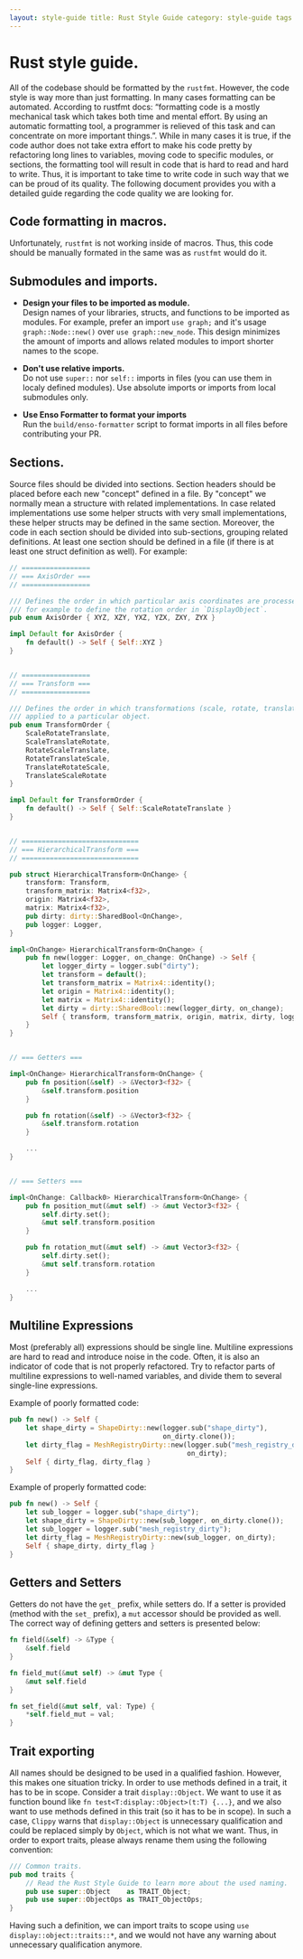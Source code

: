 ```yaml
---
layout: style-guide title: Rust Style Guide category: style-guide tags: [style-guide,contributing]
---
```


# Rust style guide.

All of the codebase should be formatted by the `rustfmt`. However, the code style is way more than just formatting. In many cases formatting can be automated. According to rustfmt docs: “formatting code is a mostly mechanical task which takes both time and mental effort. By using an automatic formatting tool, a programmer is relieved of this task and can concentrate on more important things.”. While in many cases it is true, if the code author does not take extra effort to make his code pretty by refactoring long lines to variables, moving code to specific modules, or sections, the formatting tool will result in code that is hard to read and hard to write. Thus, it is important to take time to write code in such way that we can be proud of its quality. The following document provides you with a detailed guide regarding the code quality we are looking for.

## Code formatting in macros.
Unfortunately, `rustfmt` is not working inside of macros. Thus, this code should be manually formated in the same was as `rustfmt` would do it.

## Submodules and imports.

- **Design your files to be imported as module.**  
  Design names of your libraries, structs, and functions to be imported as modules. For example, prefer an import `use graph;` and it's usage `graph::Node::new()` over `use graph::new_node`. This design minimizes the amount of imports and allows related modules to import shorter names to the scope.

- **Don't use relative imports.**  
  Do not use `super::` nor `self::` imports in files (you can use them in localy defined modules). Use absolute imports or imports from local submodules only.

- **Use Enso Formatter to format your imports**  
  Run the `build/enso-formatter` script to format imports in all files before contributing your PR.


## Sections.

Source files should be divided into sections. Section headers should be placed
before each new "concept" defined in a file. By "concept" we normally mean a
structure with related implementations. In case related implementations use some
helper structs with very small implementations, these helper structs may be
defined in the same section. Moreover, the code in each section should be
divided into sub-sections, grouping related definitions. At least one section
should be defined in a file (if there is at least one struct definition as
well). For example:

```rust
// =================
// === AxisOrder ===
// =================

/// Defines the order in which particular axis coordinates are processed. Used
/// for example to define the rotation order in `DisplayObject`.
pub enum AxisOrder { XYZ, XZY, YXZ, YZX, ZXY, ZYX }

impl Default for AxisOrder {
    fn default() -> Self { Self::XYZ }
}


// =================
// === Transform ===
// =================

/// Defines the order in which transformations (scale, rotate, translate) are
/// applied to a particular object.
pub enum TransformOrder {
    ScaleRotateTranslate,
    ScaleTranslateRotate,
    RotateScaleTranslate,
    RotateTranslateScale,
    TranslateRotateScale,
    TranslateScaleRotate
}

impl Default for TransformOrder {
    fn default() -> Self { Self::ScaleRotateTranslate }
}


// =============================
// === HierarchicalTransform ===
// =============================

pub struct HierarchicalTransform<OnChange> {
    transform: Transform,
    transform_matrix: Matrix4<f32>,
    origin: Matrix4<f32>,
    matrix: Matrix4<f32>,
    pub dirty: dirty::SharedBool<OnChange>,
    pub logger: Logger,
}

impl<OnChange> HierarchicalTransform<OnChange> {
    pub fn new(logger: Logger, on_change: OnChange) -> Self {
        let logger_dirty = logger.sub("dirty");
        let transform = default();
        let transform_matrix = Matrix4::identity();
        let origin = Matrix4::identity();
        let matrix = Matrix4::identity();
        let dirty = dirty::SharedBool::new(logger_dirty, on_change);
        Self { transform, transform_matrix, origin, matrix, dirty, logger }
    }
}


// === Getters ===

impl<OnChange> HierarchicalTransform<OnChange> {
    pub fn position(&self) -> &Vector3<f32> {
        &self.transform.position
    }

    pub fn rotation(&self) -> &Vector3<f32> {
        &self.transform.rotation
    }

    ...
}


// === Setters ===

impl<OnChange: Callback0> HierarchicalTransform<OnChange> {
    pub fn position_mut(&mut self) -> &mut Vector3<f32> {
        self.dirty.set();
        &mut self.transform.position
    }

    pub fn rotation_mut(&mut self) -> &mut Vector3<f32> {
        self.dirty.set();
        &mut self.transform.rotation
    }

    ...
}
```

## Multiline Expressions

Most (preferably all) expressions should be single line. Multiline expressions
are hard to read and introduce noise in the code. Often, it is also an indicator
of code that is not properly refactored. Try to refactor parts of multiline
expressions to well-named variables, and divide them to several single-line
expressions.

Example of poorly formatted code:

```rust
pub fn new() -> Self {
    let shape_dirty = ShapeDirty::new(logger.sub("shape_dirty"),
                                      on_dirty.clone());
    let dirty_flag = MeshRegistryDirty::new(logger.sub("mesh_registry_dirty"),
                                            on_dirty);
    Self { dirty_flag, dirty_flag }
}
```

Example of properly formatted code:

```rust
pub fn new() -> Self {
    let sub_logger = logger.sub("shape_dirty");
    let shape_dirty = ShapeDirty::new(sub_logger, on_dirty.clone());
    let sub_logger = logger.sub("mesh_registry_dirty");
    let dirty_flag = MeshRegistryDirty::new(sub_logger, on_dirty);
    Self { shape_dirty, dirty_flag }
}
```

## Getters and Setters

Getters do not have the `get_` prefix, while setters do. If a setter is provided
(method with the `set_` prefix), a `mut` accessor should be provided as well.
The correct way of defining getters and setters is presented below:

```rust
fn field(&self) -> &Type {
    &self.field
}

fn field_mut(&mut self) -> &mut Type {
    &mut self.field
}

fn set_field(&mut self, val: Type) {
    *self.field_mut = val;
}
```

## Trait exporting

All names should be designed to be used in a qualified fashion. However, this
makes one situation tricky. In order to use methods defined in a trait, it has
to be in scope. Consider a trait `display::Object`. We want to use it as
function bound like `fn test<T:display::Object>(t:T) {...}`, and we also want to
use methods defined in this trait (so it has to be in scope). In such a case,
`Clippy` warns that `display::Object` is unnecessary qualification and could be
replaced simply by `Object`, which is not what we want. Thus, in order to export
traits, please always rename them using the following convention:

```rust
/// Common traits.
pub mod traits {
    // Read the Rust Style Guide to learn more about the used naming.
    pub use super::Object    as TRAIT_Object;
    pub use super::ObjectOps as TRAIT_ObjectOps;
}
```

Having such a definition, we can import traits to scope using
`use display::object::traits::*`, and we would not have any warning about
unnecessary qualification anymore.
